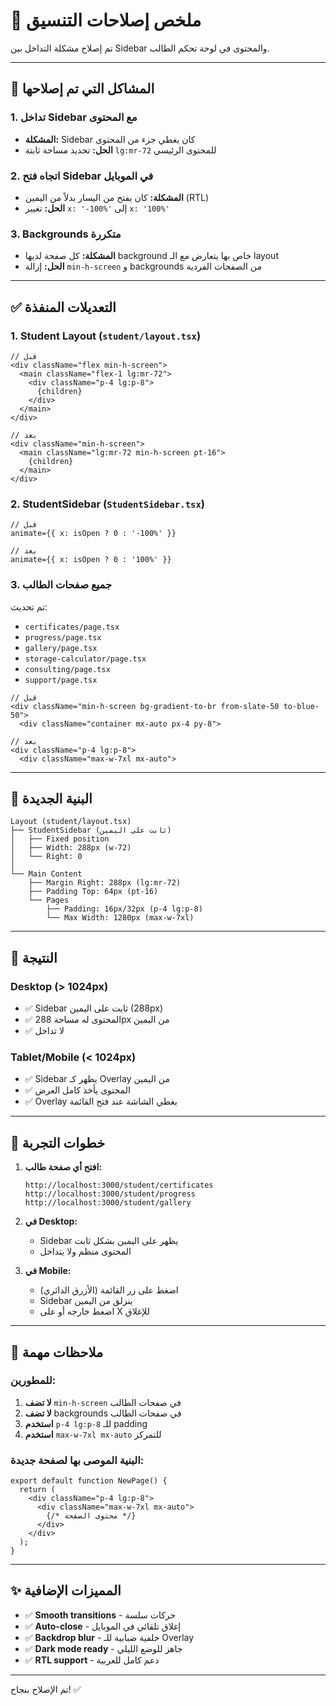 # 🔧 ملخص إصلاحات التنسيق

تم إصلاح مشكلة التداخل بين Sidebar والمحتوى في لوحة تحكم الطالب.

---

## 🐛 المشاكل التي تم إصلاحها

### 1. **تداخل Sidebar مع المحتوى**
- **المشكلة:** Sidebar كان يغطي جزء من المحتوى
- **الحل:** تحديد مساحة ثابتة `lg:mr-72` للمحتوى الرئيسي

### 2. **اتجاه فتح Sidebar في الموبايل**
- **المشكلة:** كان يفتح من اليسار بدلاً من اليمين (RTL)
- **الحل:** تغيير `x: '-100%'` إلى `x: '100%'`

### 3. **Backgrounds متكررة**
- **المشكلة:** كل صفحة لديها background خاص بها يتعارض مع الـ layout
- **الحل:** إزالة `min-h-screen` و backgrounds من الصفحات الفردية

---

## ✅ التعديلات المنفذة

### 1. **Student Layout** (`student/layout.tsx`)
```tsx
// قبل
<div className="flex min-h-screen">
  <main className="flex-1 lg:mr-72">
    <div className="p-4 lg:p-8">
      {children}
    </div>
  </main>
</div>

// بعد
<div className="min-h-screen">
  <main className="lg:mr-72 min-h-screen pt-16">
    {children}
  </main>
</div>
```

### 2. **StudentSidebar** (`StudentSidebar.tsx`)
```tsx
// قبل
animate={{ x: isOpen ? 0 : '-100%' }}

// بعد
animate={{ x: isOpen ? 0 : '100%' }}
```

### 3. **جميع صفحات الطالب**
تم تحديث:
- `certificates/page.tsx`
- `progress/page.tsx`
- `gallery/page.tsx`
- `storage-calculator/page.tsx`
- `consulting/page.tsx`
- `support/page.tsx`

```tsx
// قبل
<div className="min-h-screen bg-gradient-to-br from-slate-50 to-blue-50">
  <div className="container mx-auto px-4 py-8">

// بعد
<div className="p-4 lg:p-8">
  <div className="max-w-7xl mx-auto">
```

---

## 📐 البنية الجديدة

```
Layout (student/layout.tsx)
├── StudentSidebar (ثابت على اليمين)
│   ├── Fixed position
│   ├── Width: 288px (w-72)
│   └── Right: 0
│
└── Main Content
    ├── Margin Right: 288px (lg:mr-72)
    ├── Padding Top: 64px (pt-16)
    └── Pages
        ├── Padding: 16px/32px (p-4 lg:p-8)
        └── Max Width: 1280px (max-w-7xl)
```

---

## 🎨 النتيجة

### Desktop (> 1024px)
- ✅ Sidebar ثابت على اليمين (288px)
- ✅ المحتوى له مساحة 288px من اليمين
- ✅ لا تداخل

### Tablet/Mobile (< 1024px)
- ✅ Sidebar يظهر كـ Overlay من اليمين
- ✅ المحتوى يأخذ كامل العرض
- ✅ Overlay يغطي الشاشة عند فتح القائمة

---

## 🔄 خطوات التجربة

1. **افتح أي صفحة طالب:**
   ```
   http://localhost:3000/student/certificates
   http://localhost:3000/student/progress
   http://localhost:3000/student/gallery
   ```

2. **في Desktop:**
   - Sidebar يظهر على اليمين بشكل ثابت
   - المحتوى منظم ولا يتداخل

3. **في Mobile:**
   - اضغط على زر القائمة (الأزرق الدائري)
   - Sidebar ينزلق من اليمين
   - اضغط خارجه أو على X للإغلاق

---

## 📝 ملاحظات مهمة

### للمطورين:
1. **لا تضف** `min-h-screen` في صفحات الطالب
2. **لا تضف** backgrounds في صفحات الطالب
3. **استخدم** `p-4 lg:p-8` للـ padding
4. **استخدم** `max-w-7xl mx-auto` للتمركز

### البنية الموصى بها لصفحة جديدة:
```tsx
export default function NewPage() {
  return (
    <div className="p-4 lg:p-8">
      <div className="max-w-7xl mx-auto">
        {/* محتوى الصفحة */}
      </div>
    </div>
  );
}
```

---

## ✨ المميزات الإضافية

- ✅ **Smooth transitions** - حركات سلسة
- ✅ **Auto-close** - إغلاق تلقائي في الموبايل
- ✅ **Backdrop blur** - خلفية ضبابية للـ Overlay
- ✅ **Dark mode ready** - جاهز للوضع الليلي
- ✅ **RTL support** - دعم كامل للعربية

---

تم الإصلاح بنجاح! ✅
